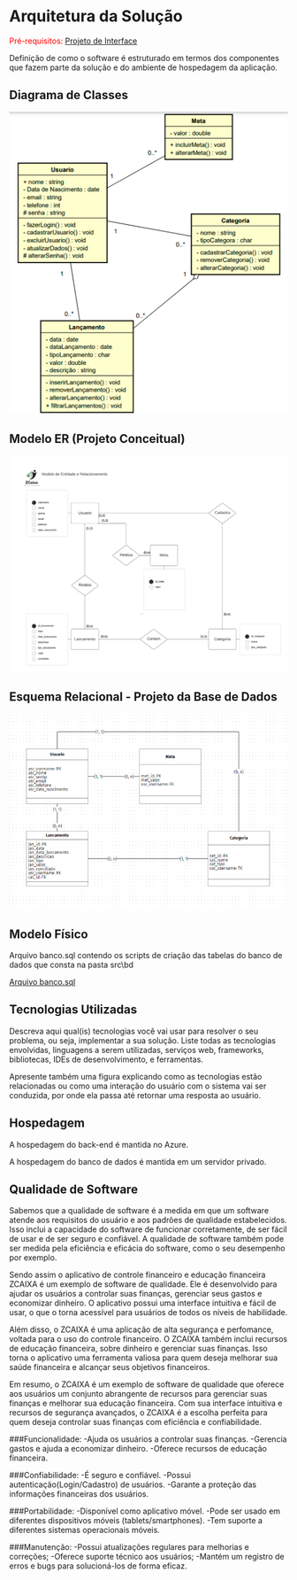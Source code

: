 # Arquitetura da Solução

<span style="color:red">Pré-requisitos: <a href="3-Projeto de Interface.md"> Projeto de Interface</a></span>

Definição de como o software é estruturado em termos dos componentes que fazem parte da solução e do ambiente de hospedagem da aplicação.

## Diagrama de Classes

![Diagrama de Classes](img/DiagramaClasse2.png)

## Modelo ER (Projeto Conceitual)

![Modelo ER](img/DER.png)

##  Esquema Relacional - Projeto da Base de Dados 

![Projeto da base de dados](img/Projeto_LogicoBancodeDados.png)

## Modelo Físico

Arquivo banco.sql contendo os scripts de criação das tabelas do banco de dados que consta na pasta src\bd

[Arquivo banco.sql](../src/bd/banco.sql)

## Tecnologias Utilizadas

Descreva aqui qual(is) tecnologias você vai usar para resolver o seu problema, ou seja, implementar a sua solução. Liste todas as tecnologias envolvidas, linguagens a serem utilizadas, serviços web, frameworks, bibliotecas, IDEs de desenvolvimento, e ferramentas.

Apresente também uma figura explicando como as tecnologias estão relacionadas ou como uma interação do usuário com o sistema vai ser conduzida, por onde ela passa até retornar uma resposta ao usuário.

## Hospedagem

A hospedagem do back-end é mantida no Azure.

A hospedagem do banco de dados é mantida em um servidor privado. 

## Qualidade de Software
Sabemos que a qualidade de software é a medida em que um software atende aos requisitos do usuário e aos padrões de qualidade estabelecidos. Isso inclui a capacidade do software de funcionar corretamente, de ser fácil de usar e de ser seguro e confiável. A qualidade de software também pode ser medida pela eficiência e eficácia do software, como o seu desempenho por exemplo.

Sendo assim o aplicativo de controle financeiro e educação financeira ZCAIXA é um exemplo de software de qualidade. Ele é desenvolvido para ajudar os usuários a controlar suas finanças, gerenciar seus gastos e economizar dinheiro. O aplicativo possui uma interface intuitiva e fácil de usar, o que o torna acessível para usuários de todos os níveis de habilidade.

Além disso, o ZCAIXA é uma aplicação de alta segurança e perfomance, voltada para o uso do controle financeiro.
O ZCAIXA também inclui recursos de educação financeira, sobre dinheiro e gerenciar suas finanças. Isso torna o aplicativo uma ferramenta valiosa para quem deseja melhorar sua saúde financeira e alcançar seus objetivos financeiros.

Em resumo, o ZCAIXA é um exemplo de software de qualidade que oferece aos usuários um conjunto abrangente de recursos para gerenciar suas finanças e melhorar sua educação financeira. Com sua interface intuitiva e recursos de segurança avançados, o ZCAIXA é a escolha perfeita para quem deseja controlar suas finanças com eficiência e confiabilidade.

###Funcionalidade:
-Ajuda os usuários a controlar suas finanças.
-Gerencia gastos e ajuda a economizar dinheiro.
-Oferece recursos de educação financeira.

###Confiabilidade:
-É seguro e confiável.
-Possui autenticação(Login/Cadastro) de usuários.
-Garante a proteção das informações financeiras dos usuários.

###Portabilidade:
-Disponível como aplicativo móvel.
-Pode ser usado em diferentes dispositivos móveis (tablets/smartphones).
-Tem suporte a diferentes sistemas operacionais móveis.

###Manutenção:
-Possui atualizações regulares para melhorias e correções;
-Oferece suporte técnico aos usuários;
-Mantém um registro de erros e bugs para solucioná-los de forma eficaz.


